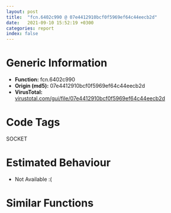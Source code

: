 ```yaml
---
layout: post
title:  "fcn.6402c990 @ 07e4412910bcf0f5969ef64c44eecb2d"
date:   2021-09-10 15:52:19 +0300
categories: report
index: false
---
```


# Generic Information
- **Function:** fcn.6402c990
- **Origin (md5):** 07e4412910bcf0f5969ef64c44eecb2d
- **VirusTotal:** [virustotal.com/gui/file/07e4412910bcf0f5969ef64c44eecb2d][virustotal_ref]

# Code Tags
<span class="tag" id="SOCKET">SOCKET</span>


# Estimated Behaviour
<ul><li class="bhv-desc" id="na">Not Available :(</li></ul>

# Similar Functions
<script type="text/javascript" src="https://www.gstatic.com/charts/loader.js"></script>
<script type="text/javascript">

    google.charts.load('current', {'packages':['corechart']});
    google.charts.setOnLoadCallback(drawChart);

    function drawChart() {
    var data = new google.visualization.DataTable();
        data.addColumn('number', 'X');
        data.addColumn('number', 'Y');
        data.addColumn({type: 'string', role: 'tooltip', 'p': {'html': true}});
        data.addColumn({'type': 'string', 'role': 'style'});
        
        data.addRows([
    [0, 0, '<b><a href="/report/fcn.6402c990@07e4412910bcf0f5969ef64c44eecb2d">fcn.6402c990</a><br>@07e4412910bcf0f5969ef64c44eecb2d</b><br>', 'point { fill-color: #e0440e; }'],

        ]);

    var options = {
        title: 'Similarity Plot',
        legend: 'none',
        colors: ['#dedbd9', '#e6693e', '#ec8f6e', '#f3b49f', '#f6c7b6'],
        tooltip: {isHtml: true, trigger: 'both'},
        explorer: {
        actions: ["dragToZoom", "rightClickToReset"],
        },
        chartArea: {
        width: '80%',
        height: '80%'
        },
        width: '100%',
        height: '100%'
    };

    var chart = new google.visualization.ScatterChart(document.getElementById('chart_div'));

    chart.draw(data, options);
    }
    
</script>


<div id="chart_div" style="width: 100%px; height: 100%;"></div>

# Disassembled Code
{% highlight nasm %}

sub esp, 0x3c
push ebx
mov ebx, dword[esp+0x44]
push ebp
push esi
mov dword[esp+0x1c], ecx
lea ecx, [esp+0x10]
mov eax, dword[ebx+8]
push edi
mov dword[esp+0x34], eax
call dword[sym.imp.Qt5Core.dll_public:_void___thiscall_QByteArray::constructor_void_]
mov ecx, ebx
call fcn.64026840
mov ebp, eax
test ebp, ebp
je off.b324
mov edx, dword[ebx]
mov ecx, ebx
mov edx, dword[edx+0x14]
call edx
and eax, edx
cmp eax, 0xffffffff
je off.b173
mov eax, dword[ebp]
mov ecx, ebp
mov eax, dword[eax+0x40]
call eax
and eax, edx
cmp eax, 0xffffffff
je off.b173
mov eax, dword[ebx]
mov ecx, ebx
mov eax, dword[eax+0x14]
call eax
mov esi, dword[ebp]
mov edi, edx
mov ecx, ebp
mov dword[esp+0x2c], eax
mov dword[esp+0x30], edi
mov esi, dword[esi+0x40]
call esi
mov dword[esp+0x24], eax
mov dword[esp+0x28], edx
cmp edx, edi
jg off.b152
jl off.b131
cmp eax, dword[esp+0x2c]
jae off.b152
mov eax, dword[ebx]
lea ecx, [esp+0x24]
push dword[ecx+4]
push dword[ecx]
mov ecx, ebx
call dword[eax+0x18]
jmp off.b324
mov eax, dword[ebx]
lea ecx, [esp+0x2c]
push dword[ecx+4]
push dword[ecx]
mov ecx, ebx
call dword[eax+0x18]
jmp off.b324
mov eax, dword[ebx]
mov ecx, ebx
mov eax, dword[eax+0x14]
call eax
and eax, edx
cmp eax, 0xffffffff
jne off.b227
mov eax, dword[ebp]
mov ecx, ebp
mov eax, dword[eax+0x40]
call eax
and eax, edx
cmp eax, 0xffffffff
je off.b227
mov eax, dword[ebp]
mov ecx, ebp
mov esi, dword[ebx]
mov eax, dword[eax+0x40]
call eax
push edx
push eax
mov ecx, ebx
call dword[esi+0x18]
jmp off.b324
mov eax, dword[ebx]
mov ecx, ebx
mov eax, dword[eax+0x14]
call eax
and eax, edx
cmp eax, 0xffffffff
je off.b260
mov eax, dword[ebp]
mov ecx, ebp
mov eax, dword[eax+0x40]
call eax
and eax, edx
cmp eax, 0xffffffff
je off.b324
mov eax, dword[ebx]
mov ecx, ebx
mov eax, dword[eax+0x14]
call eax
and eax, edx
cmp eax, 0xffffffff
jne off.b324
mov eax, dword[ebp]
mov ecx, ebp
mov eax, dword[eax+0x40]
call eax
and eax, edx
cmp eax, 0xffffffff
jne off.b324
push str.QHttpNetworkConnectionPrivate:_Neither_content_length_nor_upload_device_size_were_given
push 0
push 0
push 0
lea ecx, [esp+0x48]
call dword[sym.imp.Qt5Core.dll_public:_void___thiscall_QMessageLogger::constructor_char_const___int__char_const__]
push eax
call dword[sym.imp.Qt5Core.dll_public:_void___cdecl_QMessageLogger::fatal_char_const__const]
add esp, 8
mov ecx, dword[esp+0x20]
add ecx, 0x70
call sym
mov ebp, dword[sym.imp.Qt5Core.dll_public:_void___thiscall_QByteArray::constructor_char_const___int_]
lea ecx, [esp+0x50]
push 0xffffffffffffffff
cmp eax, 4
jne off.b469
push str.proxy_connection
call ebp
mov esi, dword[ebx]
lea ecx, [esp+0x18]
call dword[sym.imp.Qt5Core.dll_public:_void___thiscall_QByteArray::constructor_void_]
push eax
lea eax, [esp+0x54]
mov ecx, ebx
push eax
lea eax, [esp+0x24]
push eax
call dword[esi+0x20]
push eax
lea ecx, [esp+0x18]
call dword[sym.imp.Qt5Core.dll_public:_class_QByteArray____thiscall_QByteArray::operator_class_QByteArray__]
lea ecx, [esp+0x1c]
call dword[sym.imp.Qt5Core.dll_public:_void___thiscall_QByteArray::destructor_void_]
lea ecx, [esp+0x18]
call dword[sym.imp.Qt5Core.dll_public:_void___thiscall_QByteArray::destructor_void_]
lea ecx, [esp+0x50]
call dword[sym.imp.Qt5Core.dll_public:_void___thiscall_QByteArray::destructor_void_]
lea ecx, [esp+0x14]
call dword[sym.imp.Qt5Core.dll_public:_bool___thiscall_QByteArray::isEmpty_void_const]
test al, al
je off.b622
push 0xffffffffffffffff
push str.Keep_Alive
lea ecx, [esp+0x24]
call ebp
push 0xffffffffffffffff
push str.Proxy_Connection
jmp off.b579
push str.connection
call ebp
mov esi, dword[ebx]
lea ecx, [esp+0x18]
call dword[sym.imp.Qt5Core.dll_public:_void___thiscall_QByteArray::constructor_void_]
push eax
lea eax, [esp+0x54]
mov ecx, ebx
push eax
lea eax, [esp+0x24]
push eax
call dword[esi+0x20]
push eax
lea ecx, [esp+0x18]
call dword[sym.imp.Qt5Core.dll_public:_class_QByteArray____thiscall_QByteArray::operator_class_QByteArray__]
lea ecx, [esp+0x1c]
call dword[sym.imp.Qt5Core.dll_public:_void___thiscall_QByteArray::destructor_void_]
lea ecx, [esp+0x18]
call dword[sym.imp.Qt5Core.dll_public:_void___thiscall_QByteArray::destructor_void_]
lea ecx, [esp+0x50]
call dword[sym.imp.Qt5Core.dll_public:_void___thiscall_QByteArray::destructor_void_]
lea ecx, [esp+0x14]
call dword[sym.imp.Qt5Core.dll_public:_bool___thiscall_QByteArray::isEmpty_void_const]
test al, al
je off.b622
push 0xffffffffffffffff
push str.Keep_Alive
lea ecx, [esp+0x24]
call ebp
push 0xffffffffffffffff
push str.Connection
lea ecx, [esp+0x58]
call ebp
mov eax, dword[ebx]
lea ecx, [esp+0x1c]
push ecx
lea ecx, [esp+0x54]
push ecx
mov ecx, ebx
call dword[eax+0x24]
lea ecx, [esp+0x50]
call dword[sym.imp.Qt5Core.dll_public:_void___thiscall_QByteArray::destructor_void_]
lea ecx, [esp+0x1c]
call dword[sym.imp.Qt5Core.dll_public:_void___thiscall_QByteArray::destructor_void_]
push 0xffffffffffffffff
push str.accept-encoding_
lea ecx, [esp+0x58]
call ebp
mov esi, dword[ebx]
lea ecx, [esp+0x18]
call dword[sym.imp.Qt5Core.dll_public:_void___thiscall_QByteArray::constructor_void_]
push eax
lea eax, [esp+0x54]
mov ecx, ebx
push eax
lea eax, [esp+0x24]
push eax
call dword[esi+0x20]
push eax
lea ecx, [esp+0x18]
call dword[sym.imp.Qt5Core.dll_public:_class_QByteArray____thiscall_QByteArray::operator_class_QByteArray__]
lea ecx, [esp+0x1c]
call dword[sym.imp.Qt5Core.dll_public:_void___thiscall_QByteArray::destructor_void_]
lea ecx, [esp+0x18]
call dword[sym.imp.Qt5Core.dll_public:_void___thiscall_QByteArray::destructor_void_]
lea ecx, [esp+0x50]
call dword[sym.imp.Qt5Core.dll_public:_void___thiscall_QByteArray::destructor_void_]
lea ecx, [esp+0x14]
call dword[sym.imp.Qt5Core.dll_public:_bool___thiscall_QByteArray::isEmpty_void_const]
test al, al
je off.b808
push 0xffffffffffffffff
push str.gzip__deflate
lea ecx, [esp+0x24]
call ebp
push 0xffffffffffffffff
push str.Accept_Encoding
lea ecx, [esp+0x58]
call ebp
mov eax, dword[ebx]
lea ecx, [esp+0x1c]
push ecx
lea ecx, [esp+0x54]
push ecx
mov ecx, ebx
call dword[eax+0x24]
lea ecx, [esp+0x50]
call dword[sym.imp.Qt5Core.dll_public:_void___thiscall_QByteArray::destructor_void_]
lea ecx, [esp+0x1c]
call dword[sym.imp.Qt5Core.dll_public:_void___thiscall_QByteArray::destructor_void_]
mov eax, dword[ebx+4]
test eax, eax
je off.b801
cmp dword[eax], 1
je off.b801
lea ecx, [ebx+4]
call fcn.64025ef0
mov eax, dword[ebx+4]
mov byte[eax+0x1c], 1
push 0xffffffffffffffff
push str.accept-language_
lea ecx, [esp+0x58]
call ebp
mov esi, dword[ebx]
lea ecx, [esp+0x18]
call dword[sym.imp.Qt5Core.dll_public:_void___thiscall_QByteArray::constructor_void_]
push eax
lea eax, [esp+0x54]
mov ecx, ebx
push eax
lea eax, [esp+0x24]
push eax
call dword[esi+0x20]
push eax
lea ecx, [esp+0x18]
call dword[sym.imp.Qt5Core.dll_public:_class_QByteArray____thiscall_QByteArray::operator_class_QByteArray__]
lea ecx, [esp+0x1c]
call dword[sym.imp.Qt5Core.dll_public:_void___thiscall_QByteArray::destructor_void_]
lea ecx, [esp+0x18]
call dword[sym.imp.Qt5Core.dll_public:_void___thiscall_QByteArray::destructor_void_]
lea ecx, [esp+0x50]
call dword[sym.imp.Qt5Core.dll_public:_void___thiscall_QByteArray::destructor_void_]
lea ecx, [esp+0x14]
call dword[sym.imp.Qt5Core.dll_public:_bool___thiscall_QByteArray::isEmpty_void_const]
mov edi, dword[sym.imp.Qt5Core.dll_public:_class_QByteArray___thiscall_QString::toLatin1_void_]
test al, al
je off.b1310
lea eax, [esp+0x50]
push 0x2d
push eax
call dword[sym.imp.Qt5Core.dll_public:_static_class_QChar___cdecl_QChar::fromLatin1_char_]
mov esi, eax
lea eax, [esp+0x18]
push 0x5f
push eax
call dword[sym.imp.Qt5Core.dll_public:_static_class_QChar___cdecl_QChar::fromLatin1_char_]
movzx ecx, word[esi]
add esp, 0x10
movzx eax, word[eax]
push 1
push ecx
push eax
lea eax, [esp+0x30]
push eax
lea eax, [esp+0x3c]
push eax
call dword[sym.imp.Qt5Core.dll_public:_static_class_QLocale___cdecl_QLocale::system_void_]
add esp, 4
mov ecx, eax
call dword[sym.imp.Qt5Core.dll_public:_class_QString___thiscall_QLocale::name_void_]
mov ecx, eax
call dword[sym.imp.Qt5Core.dll_public:_class_QString____thiscall_QString::replace_class_QChar__class_QChar__enum_Qt::CaseSensitivity_]
push eax
lea ecx, [esp+0x20]
call dword[sym.imp.Qt5Core.dll_public:_void___thiscall_QString::constructor_class_QString_const__]
lea ecx, [esp+0x24]
call dword[sym.imp.Qt5Core.dll_public:_void___thiscall_QString::destructor_void_]
lea ecx, [esp+0x2c]
call dword[sym.imp.Qt5Core.dll_public:_void___thiscall_QLocale::destructor_void_]
lea ecx, [esp+0x18]
call dword[sym.imp.Qt5Core.dll_public:_void___thiscall_QString::constructor_void_]
push 0x6414673c
push 1
lea ecx, [esp+0x24]
call dword[sym.imp.Qt5Core.dll_public:_bool___thiscall_QString::operator_class_QLatin1String_const]
test al, al
je off.b1093
push 0xffffffffffffffff
lea eax, [esp+0x54]
push str.en_
push eax
call dword[sym.imp.Qt5Core.dll_public:_static_class_QString___cdecl_QString::fromLatin1_char_const___int_]
add esp, 0xc
lea ecx, [esp+0x18]
push eax
call dword[sym.imp.Qt5Core.dll_public:_class_QString____thiscall_QString::operator_class_QString__]
lea ecx, [esp+0x50]
jmp off.b1227
push 1
push 0x641468fc
push 3
lea ecx, [esp+0x28]
call dword[sym.imp.Qt5Core.dll_public:_bool___thiscall_QString::startsWith_class_QLatin1String__enum_Qt::CaseSensitivity_const]
mov byte[esp+0x50], 0x20
push ecx
mov ecx, esp
push dword[esp+0x54]
test al, al
je off.b1155
call dword[sym.imp.Qt5Core.dll_public:_void___thiscall_QChar::constructor_struct_QLatin1Char_]
push 0
lea eax, [esp+0x24]
push eax
lea eax, [esp+0x5c]
push eax
push 0xffffffffffffffff
push str._1_
jmp off.b1180
call dword[sym.imp.Qt5Core.dll_public:_void___thiscall_QChar::constructor_struct_QLatin1Char_]
push 0
lea eax, [esp+0x24]
push eax
lea eax, [esp+0x5c]
push eax
push 0xffffffffffffffff
push str._1_en_
lea eax, [esp+0x44]
push eax
call dword[sym.imp.Qt5Core.dll_public:_static_class_QString___cdecl_QString::fromLatin1_char_const___int_]
add esp, 0xc
mov ecx, eax
call dword[sym.imp.Qt5Core.dll_public:_class_QString___thiscall_QString::arg_class_QString_const___int__class_QChar_]
push eax
lea ecx, [esp+0x1c]
call dword[sym.imp.Qt5Core.dll_public:_class_QString____thiscall_QString::operator_class_QString__]
lea ecx, [esp+0x50]
call dword[sym.imp.Qt5Core.dll_public:_void___thiscall_QString::destructor_void_]
lea ecx, [esp+0x2c]
call dword[sym.imp.Qt5Core.dll_public:_void___thiscall_QString::destructor_void_]
push 0xffffffffffffffff
push str.Accept_Language
lea ecx, [esp+0x58]
call ebp
mov esi, dword[ebx]
lea eax, [esp+0x2c]
push eax
lea ecx, [esp+0x1c]
call edi
push eax
lea eax, [esp+0x54]
mov ecx, ebx
push eax
call dword[esi+0x24]
lea ecx, [esp+0x2c]
call dword[sym.imp.Qt5Core.dll_public:_void___thiscall_QByteArray::destructor_void_]
lea ecx, [esp+0x50]
call dword[sym.imp.Qt5Core.dll_public:_void___thiscall_QByteArray::destructor_void_]
lea ecx, [esp+0x18]
call dword[sym.imp.Qt5Core.dll_public:_void___thiscall_QString::destructor_void_]
lea ecx, [esp+0x1c]
call dword[sym.imp.Qt5Core.dll_public:_void___thiscall_QString::destructor_void_]
push 0xffffffffffffffff
push str.user_agent
lea ecx, [esp+0x58]
call ebp
mov esi, dword[ebx]
lea ecx, [esp+0x24]
call dword[sym.imp.Qt5Core.dll_public:_void___thiscall_QByteArray::constructor_void_]
push eax
lea eax, [esp+0x54]
mov ecx, ebx
push eax
lea eax, [esp+0x34]
push eax
call dword[esi+0x20]
push eax
lea ecx, [esp+0x18]
call dword[sym.imp.Qt5Core.dll_public:_class_QByteArray____thiscall_QByteArray::operator_class_QByteArray__]
lea ecx, [esp+0x2c]
call dword[sym.imp.Qt5Core.dll_public:_void___thiscall_QByteArray::destructor_void_]
lea ecx, [esp+0x24]
call dword[sym.imp.Qt5Core.dll_public:_void___thiscall_QByteArray::destructor_void_]
lea ecx, [esp+0x50]
call dword[sym.imp.Qt5Core.dll_public:_void___thiscall_QByteArray::destructor_void_]
lea ecx, [esp+0x14]
call dword[sym.imp.Qt5Core.dll_public:_bool___thiscall_QByteArray::isEmpty_void_const]
test al, al
je off.b1469
push 0xffffffffffffffff
push str.Mozilla_5.0
lea ecx, [esp+0x24]
call ebp
push 0xffffffffffffffff
push str.User_Agent
lea ecx, [esp+0x58]
call ebp
mov eax, dword[ebx]
lea ecx, [esp+0x1c]
push ecx
lea ecx, [esp+0x54]
push ecx
mov ecx, ebx
call dword[eax+0x24]
lea ecx, [esp+0x50]
call dword[sym.imp.Qt5Core.dll_public:_void___thiscall_QByteArray::destructor_void_]
lea ecx, [esp+0x1c]
call dword[sym.imp.Qt5Core.dll_public:_void___thiscall_QByteArray::destructor_void_]
push 0xffffffffffffffff
push str.host_
lea ecx, [esp+0x58]
call ebp
mov esi, dword[ebx]
lea ecx, [esp+0x24]
call dword[sym.imp.Qt5Core.dll_public:_void___thiscall_QByteArray::constructor_void_]
push eax
lea eax, [esp+0x54]
mov ecx, ebx
push eax
lea eax, [esp+0x34]
push eax
call dword[esi+0x20]
push eax
lea ecx, [esp+0x18]
call dword[sym.imp.Qt5Core.dll_public:_class_QByteArray____thiscall_QByteArray::operator_class_QByteArray__]
lea ecx, [esp+0x2c]
call dword[sym.imp.Qt5Core.dll_public:_void___thiscall_QByteArray::destructor_void_]
lea ecx, [esp+0x24]
call dword[sym.imp.Qt5Core.dll_public:_void___thiscall_QByteArray::destructor_void_]
lea ecx, [esp+0x50]
call dword[sym.imp.Qt5Core.dll_public:_void___thiscall_QByteArray::destructor_void_]
lea ecx, [esp+0x14]
call dword[sym.imp.Qt5Core.dll_public:_bool___thiscall_QByteArray::isEmpty_void_const]
test al, al
je off.b1964
lea ecx, [esp+0x18]
call sym
lea ecx, [esp+0x10]
call dword[sym.imp.Qt5Core.dll_public:_void___thiscall_QByteArray::constructor_void_]
mov esi, dword[esp+0x20]
lea ecx, [esp+0x18]
add esi, 0x48
push esi
call sym
test al, al
je off.b1780
lea ecx, [esp+0x18]
call sym
mov ecx, esi
cmp eax, 1
jne off.b1771
lea eax, [esp+0x50]
mov byte[esp+0x50], 0x5b
mov dword[esp+0x24], eax
lea eax, [esp+0x2c]
push eax
call edi
mov ecx, eax
mov dword[esp+0x28], eax
call dword[sym.imp.Qt5Core.dll_public:_int___thiscall_QByteArray::size_void_const]
push 0
lea ecx, [esp+0x20]
lea edi, [eax+2]
push edi
call dword[sym.imp.Qt5Core.dll_public:_void___thiscall_QByteArray::constructor_int__enum_Qt::Initialization_]
lea ecx, [esp+0x1c]
call dword[sym.imp.Qt5Core.dll_public:_char_const____thiscall_QByteArray::constData_void_const]
mov esi, eax
lea eax, [esp+0x20]
push eax
lea eax, [esp+0x28]
mov dword[esp+0x24], esi
push eax
call fcn.64029a70
mov eax, dword[esp+0x28]
add esp, 8
mov byte[eax], 0x5d
inc eax
sub eax, esi
cmp edi, eax
je off.b1740
push eax
lea ecx, [esp+0x20]
call dword[sym.imp.Qt5Core.dll_public:_void___thiscall_QByteArray::resize_int_]
lea eax, [esp+0x1c]
push eax
lea ecx, [esp+0x14]
call dword[sym.imp.Qt5Core.dll_public:_class_QByteArray____thiscall_QByteArray::operator_class_QByteArray__]
lea ecx, [esp+0x1c]
call dword[sym.imp.Qt5Core.dll_public:_void___thiscall_QByteArray::destructor_void_]
lea ecx, [esp+0x2c]
jmp off.b1810
lea eax, [esp+0x50]
push eax
call edi
jmp off.b1795
lea eax, [esp+0x50]
push esi
push eax
call dword[sym.imp.Qt5Core.dll_public:_static_class_QByteArray___cdecl_QUrl::toAce_class_QString_const__]
add esp, 8
push eax
lea ecx, [esp+0x14]
call dword[sym.imp.Qt5Core.dll_public:_class_QByteArray____thiscall_QByteArray::operator_class_QByteArray__]
lea ecx, [esp+0x50]
call dword[sym.imp.Qt5Core.dll_public:_void___thiscall_QByteArray::destructor_void_]
mov eax, dword[ebx]
lea ecx, [esp+0x50]
push 0xffffffffffffffff
push ecx
mov ecx, ebx
call dword[eax+4]
mov ecx, eax
call dword[sym.imp.Qt5Core.dll_public:_int___thiscall_QUrl::port_int_const]
lea ecx, [esp+0x50]
mov esi, eax
call dword[sym.imp.Qt5Core.dll_public:_void___thiscall_QUrl::destructor_void_]
cmp esi, 0xffffffff
je off.b1905
push 0x3a
lea ecx, [esp+0x14]
call dword[sym.imp.Qt5Core.dll_public:_class_QByteArray____thiscall_QByteArray::operator_char_]
push 0xa
lea eax, [esp+0x54]
push esi
push eax
call dword[sym.imp.Qt5Core.dll_public:_static_class_QByteArray___cdecl_QByteArray::number_int__int_]
add esp, 0xc
lea ecx, [esp+0x10]
push eax
call dword[0x64144294]
lea ecx, [esp+0x50]
call dword[sym.imp.Qt5Core.dll_public:_void___thiscall_QByteArray::destructor_void_]
push 0xffffffffffffffff
push str.Host
lea ecx, [esp+0x58]
call ebp
mov eax, dword[ebx]
lea ecx, [esp+0x10]
push ecx
lea ecx, [esp+0x54]
push ecx
mov ecx, ebx
call dword[eax+0x24]
lea ecx, [esp+0x50]
call dword[sym.imp.Qt5Core.dll_public:_void___thiscall_QByteArray::destructor_void_]
lea ecx, [esp+0x10]
call dword[sym.imp.Qt5Core.dll_public:_void___thiscall_QByteArray::destructor_void_]
lea ecx, [esp+0x18]
call sym
mov eax, dword[esp+0x34]
lea ecx, [esp+0x14]
mov eax, dword[eax+4]
mov byte[eax+0xf4], 1
call dword[sym.imp.Qt5Core.dll_public:_void___thiscall_QByteArray::destructor_void_]
pop edi
pop esi
pop ebp
pop ebx
add esp, 0x3c
ret 4

{% endhighlight %}

[virustotal_ref]: https://www.virustotal.com/gui/file/07e4412910bcf0f5969ef64c44eecb2d